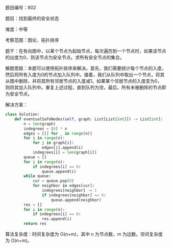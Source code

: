 题目编号：802

题目：找到最终的安全状态

难度：中等

考察范围：图论、拓扑排序

题干：在有向图中，以某个节点为起始节点，每次遍历到一个节点时，如果该节点的出度为0，则该节点为安全节点。求所有安全节点的集合。

解题思路：本题可以使用拓扑排序来解决。首先，我们需要统计每个节点的入度，然后将所有入度为0的节点加入队列中。接着，我们从队列中取出一个节点，将其从图中删除，并将其所有邻居节点的入度减1。如果某个邻居节点的入度变为0，则将其加入队列中。重复上述过程，直到队列为空。最后，所有未被删除的节点即为安全节点。

解决方案：

```python
class Solution:
    def eventualSafeNodes(self, graph: List[List[int]]) -> List[int]:
        n = len(graph)
        indegrees = [0] * n
        edges = [[] for _ in range(n)]
        for i in range(n):
            for j in graph[i]:
                edges[j].append(i)
            indegrees[i] = len(graph[i])
        queue = []
        for i in range(n):
            if indegrees[i] == 0:
                queue.append(i)
        while queue:
            cur = queue.pop(0)
            for neighbor in edges[cur]:
                indegrees[neighbor] -= 1
                if indegrees[neighbor] == 0:
                    queue.append(neighbor)
        res = []
        for i in range(n):
            if indegrees[i] == 0:
                res.append(i)
        return res
```

算法复杂度：时间复杂度为 O(n+m)，其中 n 为节点数，m 为边数。空间复杂度为 O(n+m)。